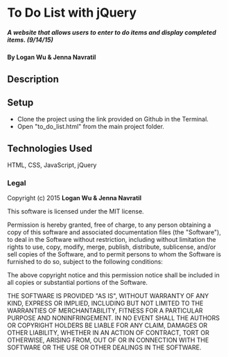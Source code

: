 # To Do List with jQuery

##### A website that allows users to enter to do items and display completed items. (9/14/15)

#### By Logan Wu & Jenna Navratil

## Description


## Setup

* Clone the project using the link provided on Github in the Terminal.
* Open "to_do_list.html" from the main project folder.

## Technologies Used

HTML, CSS, JavaScript, jQuery

### Legal

Copyright (c) 2015 **Logan Wu & Jenna Navratil**

This software is licensed under the MIT license.

Permission is hereby granted, free of charge, to any person obtaining a copy
of this software and associated documentation files (the "Software"), to deal
in the Software without restriction, including without limitation the rights
to use, copy, modify, merge, publish, distribute, sublicense, and/or sell
copies of the Software, and to permit persons to whom the Software is
furnished to do so, subject to the following conditions:

The above copyright notice and this permission notice shall be included in
all copies or substantial portions of the Software.

THE SOFTWARE IS PROVIDED "AS IS", WITHOUT WARRANTY OF ANY KIND, EXPRESS OR
IMPLIED, INCLUDING BUT NOT LIMITED TO THE WARRANTIES OF MERCHANTABILITY,
FITNESS FOR A PARTICULAR PURPOSE AND NONINFRINGEMENT. IN NO EVENT SHALL THE
AUTHORS OR COPYRIGHT HOLDERS BE LIABLE FOR ANY CLAIM, DAMAGES OR OTHER
LIABILITY, WHETHER IN AN ACTION OF CONTRACT, TORT OR OTHERWISE, ARISING FROM,
OUT OF OR IN CONNECTION WITH THE SOFTWARE OR THE USE OR OTHER DEALINGS IN
THE SOFTWARE.
